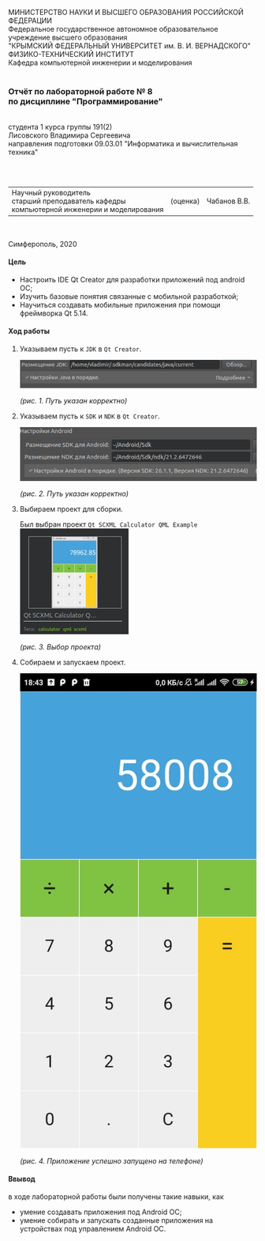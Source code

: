 МИНИСТЕРСТВО НАУКИ  И ВЫСШЕГО ОБРАЗОВАНИЯ РОССИЙСКОЙ ФЕДЕРАЦИИ  
Федеральное государственное автономное образовательное учреждение высшего образования  
"КРЫМСКИЙ ФЕДЕРАЛЬНЫЙ УНИВЕРСИТЕТ им. В. И. ВЕРНАДСКОГО"  
ФИЗИКО-ТЕХНИЧЕСКИЙ ИНСТИТУТ  
Кафедра компьютерной инженерии и моделирования
<br/><br/>
### Отчёт по лабораторной работе № 8<br/> по дисциплине "Программирование"
<br/>
​
студента 1 курса группы 191(2)  
<br/>Лисовского Владимира Сергеевича  
<br/>направления подготовки 09.03.01 "Информатика и вычислительная техника" 

<br/><br/>
<table>
<tr><td>Научный руководитель<br/> старший преподаватель кафедры<br/> компьютерной инженерии и моделирования</td>
<td>(оценка)</td>
<td>Чабанов В.В.</td>
</tr>
</table>
<br/><br/>
​
Симферополь, 2020

#### Цель

* Настроить IDE Qt Creator для разработки приложений под android ОС;
* Изучить базовые понятия связанные с мобильной разработкой;
* Научиться создавать мобильные приложения при помощи фреймворка Qt 5.14.

#### Ход работы

1. Указываем пусть к `JDK` в `Qt Creator`.

    ![](img/7.png)   
    
    _(рис. 1. Путь указан корректно)_
    
2. Указываем пусть к `SDK` и `NDK` в `Qt Creator`.

    ![](img/8.png)   
    
    _(рис. 2. Путь указан корректно)_

3. Выбираем проект для сборки.

    Был выбран проект `Qt SCXML Calculator QML Example`
    ![](img/10.png)   
    
    _(рис. 3. Выбор проекта)_
    
4. Собираем и запускаем проект.

    ![](img/9.jpg)   
    
    _(рис. 4. Приложение успешно запущено на телефоне)_
    

#### Ввывод

в ходе лабораторной работы были получены такие навыки, как
* умение создавать приложения под Android ОС;
* умение собирать и запускать созданные приложения на устройствах под управлением Android ОС.